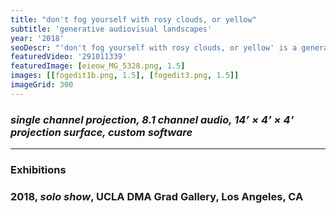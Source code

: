 ```yaml
---
title: "don't fog yourself with rosy clouds, or yellow"
subtitle: 'generative audiovisual landscapes'
year: '2018'
seoDescr: "'don't fog yourself with rosy clouds, or yellow' is a generative audiovisual installation"
featuredVideo: '291011339'
featuredImage: [eieow_MG_5328.png, 1.5]
images: [[fogedit1b.png, 1.5], [fogedit3.png, 1.5]]
imageGrid: 300
---
```


### _single channel projection, 8.1 channel audio, 14’ × 4’ × 4’ projection surface, custom software_

---

### **Exhibitions**

### 2018, _solo show_, UCLA DMA Grad Gallery, Los Angeles, CA
